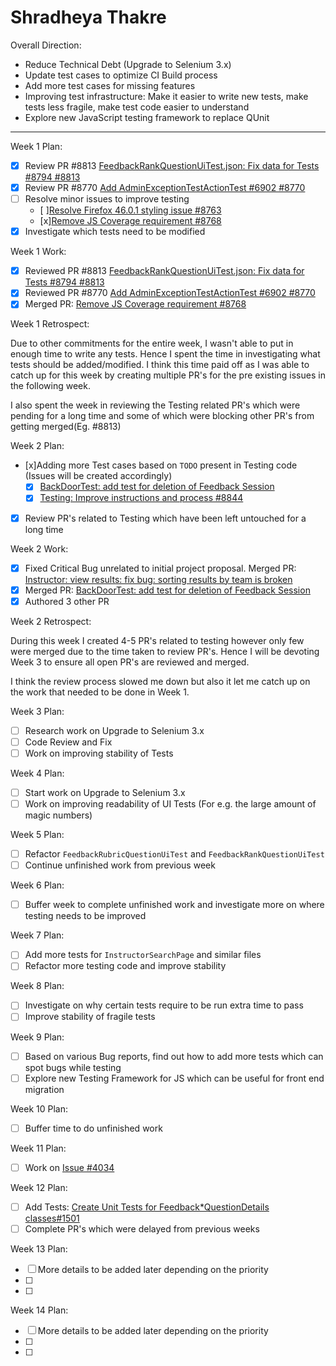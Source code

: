 # Shradheya Thakre

Overall Direction:
- Reduce Technical Debt (Upgrade to Selenium 3.x)
- Update test cases to optimize CI Build process
- Add more test cases for missing features
- Improving test infrastructure: Make it easier to write new tests, make tests less fragile, make test code easier to understand
- Explore new JavaScript testing framework to replace QUnit

---

Week 1 Plan:
- [x] Review PR #8813 [FeedbackRankQuestionUiTest.json: Fix data for Tests #8794 #8813](https://github.com/TEAMMATES/teammates/pull/8813)
- [x] Review PR #8770 [Add AdminExceptionTestActionTest #6902 #8770](https://github.com/TEAMMATES/teammates/pull/8770)
- [ ] Resolve minor issues to improve testing
  - [ ][Resolve Firefox 46.0.1 styling issue #8763](https://github.com/TEAMMATES/teammates/issues/8763)
  - [x][Remove JS Coverage requirement #8768](https://github.com/TEAMMATES/teammates/issues/8768)
- [x] Investigate which tests need to be modified

Week 1 Work:

- [x] Reviewed PR #8813 [FeedbackRankQuestionUiTest.json: Fix data for Tests #8794 #8813](https://github.com/TEAMMATES/teammates/pull/8813)
- [x] Reviewed PR #8770 [Add AdminExceptionTestActionTest #6902 #8770](https://github.com/TEAMMATES/teammates/pull/8770)
- [x] Merged PR: [Remove JS Coverage requirement #8768](https://github.com/TEAMMATES/teammates/issues/8768)

Week 1 Retrospect:

Due to other commitments for the entire week, I wasn't able to put in enough time to write any tests. Hence I spent the time in investigating what tests should be added/modified. I think this time paid off as I was able to catch up for this week by creating multiple PR's for the pre existing issues in the following week.

I also spent the week in reviewing the Testing related PR's which were pending for a long time and some of which were blocking other PR's from getting merged(Eg. #8813)


Week 2 Plan:
- [x]Adding more Test cases based on `TODO` present in Testing code (Issues will be created accordingly)
  - [x] [BackDoorTest: add test for deletion of Feedback Session](https://github.com/TEAMMATES/teammates/issues/8842)
  - [x] [Testing: Improve instructions and process #8844](https://github.com/TEAMMATES/teammates/issues/8844)
- [x] Review PR's related to Testing which have been left untouched for a long time

Week 2 Work:

- [x] Fixed Critical Bug unrelated to initial project proposal. Merged PR: [Instructor: view results: fix bug: sorting results by team is broken](https://github.com/TEAMMATES/teammates/pull/8840)
- [x] Merged PR: [BackDoorTest: add test for deletion of Feedback Session](https://github.com/TEAMMATES/teammates/pull/8843)
- [x] Authored 3 other PR

Week 2 Retrospect:

During this week I created 4-5 PR's related to testing however only few were merged due to the time taken to review PR's. Hence I will be devoting Week 3 to ensure all open PR's are reviewed and merged.

I think the review process slowed me down but also it let me catch up on the work that needed to be done in Week 1.

Week 3 Plan:
- [ ] Research  work on Upgrade to Selenium 3.x
- [ ] Code Review and Fix
- [ ] Work on improving stability of Tests

Week 4 Plan:
- [ ] Start work on Upgrade to Selenium 3.x
- [ ] Work on improving readability of UI Tests (For e.g. the large amount of magic numbers)

Week 5 Plan:
- [ ] Refactor `FeedbackRubricQuestionUiTest` and `FeedbackRankQuestionUiTest`
- [ ] Continue unfinished work from previous week

Week 6 Plan:
- [ ] Buffer week to complete unfinished work and investigate more on where testing needs to be improved

Week 7 Plan:
- [ ] Add more tests for `InstructorSearchPage` and similar files
- [ ] Refactor more testing code and improve stability

Week 8 Plan:
- [ ] Investigate on why certain tests require to be run extra time to pass
- [ ] Improve stability of fragile tests

Week 9 Plan:
- [ ] Based on various Bug reports, find out how to add more tests which can spot bugs while testing
- [ ] Explore new Testing Framework for JS which can be useful for front end migration

Week 10 Plan:
- [ ] Buffer time to do unfinished work

Week 11 Plan:
- [ ] Work on [Issue #4034](https://github.com/TEAMMATES/teammates/issues/4034)

Week 12 Plan:
- [ ] Add Tests: [Create Unit Tests for Feedback*QuestionDetails classes#1501](https://github.com/TEAMMATES/teammates/issues/1501)
- [ ] Complete PR's which were delayed from previous weeks

Week 13 Plan:
- [ ] More details to be added later depending on the priority
- [ ]
- [ ]

Week 14 Plan:
- [ ] More details to be added later depending on the priority
- [ ]
- [ ]
